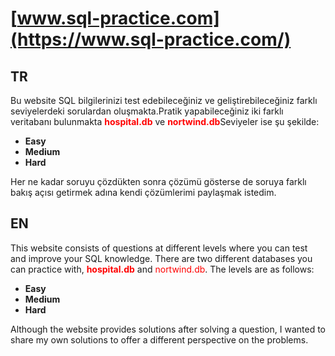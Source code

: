 # [www.sql-practice.com](https://www.sql-practice.com/)
## TR
Bu website SQL bilgilerinizi test edebileceğiniz ve geliştirebileceğiniz farklı seviyelerdeki sorulardan oluşmakta.Pratik yapabileceğiniz iki farklı veritabanı bulunmakta  <span style="color: red;">**hospital.db**</span> ve <span style="color: red;">**nortwind.db**</span>Seviyeler ise şu şekilde:

- **Easy**
- **Medium**
- **Hard**
  
Her ne kadar soruyu çözdükten sonra çözümü gösterse de soruya farklı bakış açısı getirmek adına kendi çözümlerimi paylaşmak istedim.



## EN
This website consists of questions at different levels where you can test and improve your SQL knowledge. There are two different databases you can practice with, <span style="color: red;">**hospital.db**</span>  and <span style="color: red;">nortwind.db</span>. The levels are as follows:

- **Easy**
- **Medium**
- **Hard**
  
Although the website provides solutions after solving a question, I wanted to share my own solutions to offer a different perspective on the problems.

